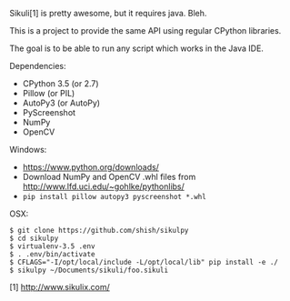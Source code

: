 Sikuli[1] is pretty awesome, but it requires java. Bleh.

This is a project to provide the same API using regular CPython libraries.

The goal is to be able to run any script which works in the Java IDE.

Dependencies:
- CPython 3.5 (or 2.7)
- Pillow (or PIL)
- AutoPy3 (or AutoPy)
- PyScreenshot
- NumPy
- OpenCV

Windows:
- https://www.python.org/downloads/
- Download NumPy and OpenCV .whl files from http://www.lfd.uci.edu/~gohlke/pythonlibs/
- `pip install pillow autopy3 pyscreenshot *.whl`

OSX:
```
$ git clone https://github.com/shish/sikulpy
$ cd sikulpy
$ virtualenv-3.5 .env
$ . .env/bin/activate
$ CFLAGS="-I/opt/local/include -L/opt/local/lib" pip install -e ./
$ sikulpy ~/Documents/sikuli/foo.sikuli
```

[1] http://www.sikulix.com/
